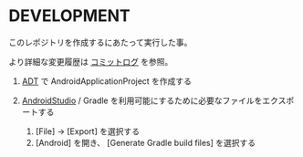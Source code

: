 # DEVELOPMENT

このレポジトリを作成するにあたって実行した事。

より詳細な変更履歴は [コミットログ](https://github.com/ichigotake/AndroidSandbox/commits/master) を参照。

1. [ADT](https://developer.android.com/sdk/index.html) で AndroidApplicationProject を作成する
2. [AndroidStudio](http://developer.android.com/sdk/installing/studio.html) / Gradle を利用可能にするために必要なファイルをエクスポートする

    1. [File] -&gt; [Export] を選択する
    2. [Android] を開き、 [Generate Gradle build files] を選択する

